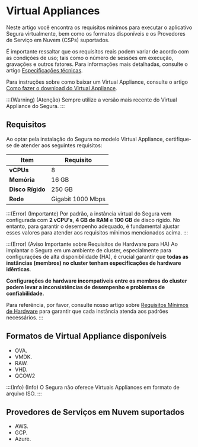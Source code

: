# Virtual Appliances

Neste artigo você encontra os requisitos mínimos para executar o aplicativo Segura virtualmente, bem como os formatos disponíveis e os Provedores de Serviço em Nuvem (CSPs) suportados.

É importante ressaltar que os requisitos reais podem variar de acordo com as condições de uso; tais como o número de sessões em execução, gravações e outros fatores. Para informações mais detalhadas, consulte o artigo [Especificações técnicas](/v4/docs/pt/general-information-Segura-technical-specification).

Para instruções sobre como baixar um Virtual Appliance, consulte o artigo [Como fazer o download do Virtual Appliance](/v4/docs/pt/installation-how-to-download-a-virtual-appliance).

:::(Warning) (Atenção) 
Sempre utilize a versão mais recente do Virtual Appliance do Segura.
:::
## Requisitos
Ao optar pela instalação do Segura no modelo Virtual Appliance, certifique-se de atender aos seguintes requisitos:



| Item | Requisito  |
| --- | --- |
| **vCPUs** | 8 |
| **Memória** | 16 GB |
| **Disco Rígido** | 250 GB|
| **Rede** | Gigabit 1000 Mbps |


:::(Error) (Importante) 
Por padrão, a instância virtual do Segura vem configurada com **2 vCPU's**, **4 GB de RAM** e **100 GB** de disco rígido. No entanto, para garantir o desempenho adequado, é fundamental ajustar esses valores para atender aos requisitos mínimos mencionados acima.
:::

:::(Error) (Aviso Importante sobre Requisitos de Hardware para HA)
Ao implantar o Segura em um ambiente de cluster, especialmente para configurações de alta disponibilidade (HA), é crucial garantir que **todas as instâncias (membros) no cluster tenham especificações de hardware idênticas**.

**Configurações de hardware incompatíveis entre os membros do cluster podem levar a inconsistências de desempenho e problemas de confiabilidade.**

Para referência, por favor, consulte nosso artigo sobre [Requisitos Mínimos de Hardware](#) para garantir que cada instância atenda aos padrões necessários.
:::

## Formatos de Virtual Appliance disponíveis

- OVA.
- VMDK.
- RAW.
- VHD.
- QCOW2

:::(Info) (Info)
O Segura não oferece Virtuais Appliances em formato de arquivo ISO.
:::
## Provedores de Serviços em Nuvem suportados
- AWS.
- GCP.
- Azure.